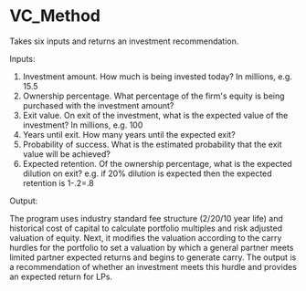 # VC_Method
 
Takes six inputs and returns an investment recommendation. 

Inputs:
1. Investment amount.
     How much is being invested today? In millions, e.g. 15.5
2. Ownership percentage.
     What percentage of the firm's equity is being purchased with the investment amount?
3. Exit value.
     On exit of the investment, what is the expected value of the investment? In millions, e.g. 100
4. Years until exit.
     How many years until the expected exit?
5. Probability of success.
     What is the estimated probability that the exit value will be achieved?
6. Expected retention.
     Of the ownership percentage, what is the expected dilution on exit? e.g. if 20% dilution is expected then the expected retention is 1-.2=.8
     

Output:

The program uses industry standard fee structure (2/20/10 year life) and historical cost of capital to calculate portfolio multiples and risk adjusted valuation of equity. Next, it modifies the valuation according to the carry hurdles for the portfolio to set a valuation by which a general partner meets limited partner expected returns and begins to generate carry. The output is a recommendation of whether an investment meets this hurdle and provides an expected return for LPs.
